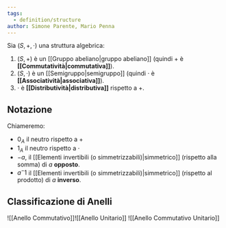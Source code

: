 ```yaml
---
tags:
  - definition/structure
author: Simone Parente, Mario Penna
---
```

Sia $(S, +, \cdot)$ una struttura algebrica:
1. $(S,+)$ è un [[Gruppo abeliano|gruppo abeliano]] (quindi $+$ è **[[Commutatività|commutativa]]**).
2. $(S,\cdot)$ è un [[Semigruppo|semigruppo]] (quindi $\cdot$ è **[[Associatività|associativa]]**).
3. $\cdot$ è **[[Distributività|distributiva]]** rispetto a $+$.
## Notazione
Chiameremo:
- $0_A$ il neutro rispetto a $+$
- $1_A$ il neutro rispetto a $\cdot$
- $-a$, il [[Elementi invertibili (o simmetrizzabili)|simmetrico]] (rispetto alla somma) di $a$ **opposto**.
- $a^-1$ il [[Elementi invertibili (o simmetrizzabili)|simmetrico]] (rispetto al prodotto) di $a$ **inverso**.
## Classificazione di Anelli
![[Anello Commutativo]]![[Anello Unitario]]
![[Anello Commutativo Unitario]]